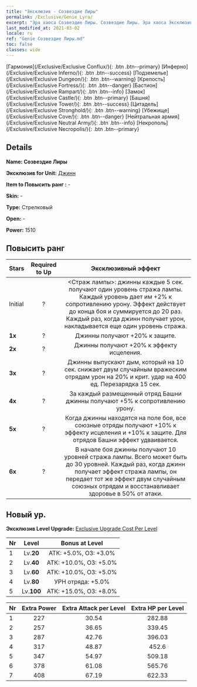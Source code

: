 ```yaml
---
title: "Эксклюзив - Созвездие Лиры"
permalink: /Exclusive/Genie Lyra/
excerpt: "Эра хаоса Созвездие Лиры. Созвездие Лиры. Эра хаоса Эксклюзив Созвездие Лиры. Джинн Эксклюзив."
last_modified_at: 2021-03-02
locale: ru
ref: "Genie Созвездие Лиры.md"
toc: false
classes: wide
---
```

 [Гармония](/Exclusive/Exclusive Conflux/){: .btn .btn--primary} [Инферно](/Exclusive/Exclusive Inferno/){: .btn .btn--success} [Подземелье](/Exclusive/Exclusive Dungeon/){: .btn .btn--warning} [Крепость](/Exclusive/Exclusive Fortress/){: .btn .btn--danger} [Бастион](/Exclusive/Exclusive Rampart/){: .btn .btn--info} [Замок](/Exclusive/Exclusive Castle/){: .btn .btn--primary} [Башня](/Exclusive/Exclusive Tower/){: .btn .btn--success} [Цитадель](/Exclusive/Exclusive Stronghold/){: .btn .btn--warning} [Убежище](/Exclusive/Exclusive Cove/){: .btn .btn--danger} [Нейтральная армия](/Exclusive/Exclusive Neutral Army/){: .btn .btn--info} [Некрополь](/Exclusive/Exclusive Necropolis/){: .btn .btn--primary} 

## Details
 **Name: Созвездие Лиры** 

 **Эксклюзив for Unit:** [Джинн](/units/Genie/) 

 **Item to Повысить ранг :** -

 **Skin:** -

 **Type:** Стрелковый

 **Open:** -

 **Power:** 1510

## Повысить ранг 

  |     Stars    |  Required to Up | Эксклюзивный эффект |
  |:-------------|:---------------:|:---------------:|
  |  Initial  | ? | <Страж лампы>: джинны каждые 5 сек. получают один уровень стража лампы. Каждый уровень дает им +2% к сопротивлению урону. Эффект действует до конца боя и суммируется до 20 раз. Каждый раз, когда джинн получает урон, накладывается еще один уровень стража. |
  | **1x** <i class="fas fa-star"/> | ? | Джинны получают +20% к защите. |
  | **2x** <i class="fas fa-star"/> | ? | Джинны получают +20% к эффекту исцеления. |
  | **3x** <i class="fas fa-star"/> | ? | Джинны выпускают дым, который на 10 сек. снижает двум случайным вражеским отрядам урон на 20% и крит. удар на 400 ед. Перезарядка 15 сек. |
  | **4x** <i class="fas fa-star"/> | ? | За каждый размещенный отряд Башни джинны получают +5% к сопротивлению урону. |
  | **5x** <i class="fas fa-star"/> | ? | Когда джинны находятся на поле боя, все союзные отряды получают +10% к эффекту исцеления и +10% к защите. Для отрядов Башни эффект удваивается. |
  | **6x** <i class="fas fa-star"/> | ? | В начале боя джинны получают 10 уровней стража лампы. Всего может быть до 30 уровней. Каждый раз, когда джинн получает эффект стража лампы, он передает тот же эффект двум случайным союзных отрядам и восстанавливает здоровье в 50% от атаки. |


## Новый ур.
 **Эксклюзив Level Upgrade:** [Exclusive Upgrade Cost Per Level](/Exclusive/ExclusiveUpgradeCostPerLevel/)

  |  Nr  |   Level  | Bonus at Level |
  |:-----|:--------:|:--------------:|
  | 1 | Lv.**20** | АТК: +5.0%, ОЗ: +3.0% |
  | 2 | Lv.**40** | АТК: +10.0%, ОЗ: +5.0% |
  | 3 | Lv.**60** | АТК: +10.0%, ОЗ: +5.0% |
  | 4 | Lv.**80** | УРН отряда: +5.0% |
  | 5 | Lv.**100** | АТК: +15.0%, ОЗ: +8.0% |


  |  Nr  |  Extra Power | Extra Attack per Level | Extra HP per Level |
  |:-----|:--------:|:--------:|:--------:|
  | 1 | 227 | 30.54 | 282.88 |
  | 2 | 257 | 36.65 | 339.45 |
  | 3 | 287 | 42.76 | 396.03 |
  | 4 | 317 | 48.87 | 452.6 |
  | 5 | 347 | 54.97 | 509.18 |
  | 6 | 378 | 61.08 | 565.76 |
  | 7 | 408 | 67.19 | 622.33 |


